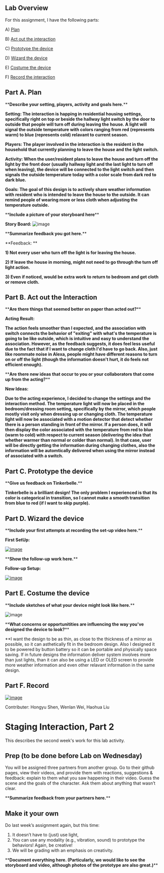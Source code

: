 ## Lab Overview

For this assignment, I have the following parts:

A) [Plan](#part-a-plan) 

B) [Act out the interaction](#part-b-act-out-the-interaction) 

C) [Prototype the device](#part-c-prototype-the-device)

D) [Wizard the device](#part-d-wizard-the-device) 

E) [Costume the device](#part-e-costume-the-device)

F) [Record the interaction](#part-f-record)


## Part A. Plan 

\*\***Describe your setting, players, activity and goals here.**\*\*

**Setting: The interaction is happing in residential housing settings, specifically right on top or beside the hallway light switch by the door to outside that people will turn off during leaving the house. A light will signal the outside temperature with colors ranging from red (represents warm) to blue (represents cold) relavant to current season.**

**Players: The player involved in the interaction is the resident in the household that currently planning to leave the house and the light switch.**

**Activity: When the user/resident plans to leave the house and turn off the light by the front door (usually hallway light and the last light to turn off when leaving), the device will be connected to the light switch and then signals the outside temperature today with a color scale from dark red to dark blue.**

**Goals: The goal of this design is to actively share weather information with resident who is intended to leave the house to the outside. It can remind people of wearing more or less cloth when adjusting the temperature outside.**

\*\***Include a picture of your storyboard here**\*\*

**Story Board:**
![image](https://user-images.githubusercontent.com/42874337/132273124-b62354fc-717b-4fe9-9394-f5613996822b.png)

\*\***Summarize feedback you got here.**\*\*

**Feedback: **

**1) Not every user who turn off the light is for leaving the house.**

**2) If leave the house in morning, might not need to go through the turn off light action.**

**3) Even if noticed, would be extra work to return to bedroom and get cloth or remove cloth.**


## Part B. Act out the Interaction

\*\***Are there things that seemed better on paper than acted out?**\*\*

**Acting Result:**

**The action feels smoother than I expected, and the association with switch connects the behavior of "exiting" with what's the temperature is going to be like outside, which is intuitive and easy to understand the association. However, as the feedback suggests, it does feel less useful due to the fact that if I want to change cloth I'd have to go back. Also, just like roommate noise in Alexa, people might have different reasons to turn on or off the light (though the information doesn't hurt, it do feels not efficient enough).**

\*\***Are there new ideas that occur to you or your collaborators that come up from the acting?**\*\*

**New Ideas:**

**Due to the acting experience, I decided to change the settings and the interaction method. The temperature light will now be placed in the bedroom/dressing room setting, specifically by the mirror, which people mostly visit only when dressing up or changing cloth. The temperature light will now be associated with a motion detector that detect whether there is a person standing in front of the mirror. If a person does, it will then display the color associated with the temperature from red to blue (warm to cold) with respect to current season (delivering the idea that whether warmer than normal or colder than normal). In that case, user will be directly getting the information during changing clothes, also the information will be automtically delivered when using the mirror instead of associated with a switch.**


## Part C. Prototype the device

\*\***Give us feedback on Tinkerbelle.**\*\*

**Tinkerbelle is a brilliant design! The only problem I experienced is that its color is categorical in transition, so I cannot make a smooth transition from blue to red (if I want to skip purple).**


## Part D. Wizard the device

\*\***Include your first attempts at recording the set-up video here.**\*\*

**First SetUp:**

[![image](https://user-images.githubusercontent.com/42874337/132278584-f5033e5b-4604-4d71-b578-11c9b7a78457.png)](https://drive.google.com/file/d/1RqFuBfOTK79hKTt1qTOuxZC4Meb8LcjT/view?usp=sharing)

\*\***Show the follow-up work here.**\*\*

**Follow-up Setup:**

[![image](https://user-images.githubusercontent.com/42874337/132279502-f09d27c3-0d7c-434f-8ed6-3a5d42ff3018.png)](https://drive.google.com/file/d/1U0sXsZ3yTmBszmU2Z3lJ66vWlRolq084/view?usp=sharing)


## Part E. Costume the device

\*\***Include sketches of what your device might look like here.**\*\*

![image](https://user-images.githubusercontent.com/42874337/132280544-017f1aa2-d221-4bc4-911f-170cff9135a8.png)


\*\***What concerns or opportunitities are influencing the way you've designed the device to look?**\*\*

**I want the design to be as thin, as close to the thickness of a mirror as possible, so it can asthetically fit in the bedroom design. Also I designed it to be powered by button battery so it can be portable and physically space saving. If in future designs the information deliver system involves more than just lights, than it can also be using a LED or OLED screen to provide more weather information and even other relavant information in the same design.


## Part F. Record

[![image](https://user-images.githubusercontent.com/42874337/132276912-d56f8408-fe02-4a48-b7ce-1a56d9c2369e.png)](https://drive.google.com/file/d/1VjAQrg9nY_Y2pPlKR1j6hw2vRbeYWdGP/view?usp=sharing)

Contributer: Hongyu Shen, Wenlan Wei, Haohua Liu


# Staging Interaction, Part 2 

This describes the second week's work for this lab activity.


## Prep (to be done before Lab on Wednesday)

You will be assigned three partners from another group. Go to their github pages, view their videos, and provide them with reactions, suggestions & feedback: explain to them what you saw happening in their video. Guess the scene and the goals of the character. Ask them about anything that wasn’t clear. 

\*\***Summarize feedback from your partners here.**\*\*

## Make it your own

Do last week’s assignment again, but this time: 
1) It doesn’t have to (just) use light, 
2) You can use any modality (e.g., vibration, sound) to prototype the behaviors! Again, be creative!
3) We will be grading with an emphasis on creativity. 

\*\***Document everything here. (Particularly, we would like to see the storyboard and video, although photos of the prototype are also great.)**\*\*
